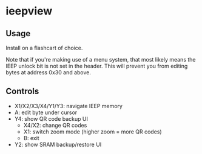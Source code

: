 # ieepview

## Usage

Install on a flashcart of choice.

Note that if you're making use of a menu system, that most likely means the IEEP unlock bit is not set in the header. This will prevent you from editing
bytes at address 0x30 and above.

## Controls

* X1/X2/X3/X4/Y1/Y3: navigate IEEP memory
* A: edit byte under cursor
* Y4: show QR code backup UI
   * X4/X2: change QR codes
   * X1: switch zoom mode (higher zoom = more QR codes)
   * B: exit
* Y2: show SRAM backup/restore UI
